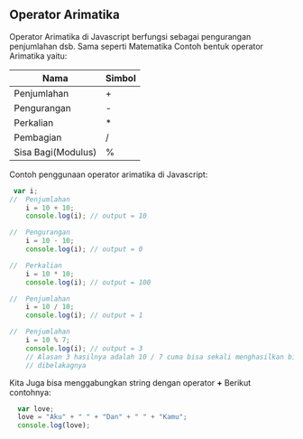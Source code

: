 ## Operator Arimatika

Operator Arimatika di Javascript berfungsi sebagai pengurangan penjumlahan dsb. Sama seperti Matematika
Contoh bentuk operator Arimatika yaitu:

| Nama                  | Simbol |
| -----------           | ------ |
| Penjumlahan           | +      |
| Pengurangan           | -      |
| Perkalian             | *      |
| Pembagian             | /      |
| Sisa Bagi(Modulus)    | %      |

Contoh penggunaan operator arimatika di Javascript:

```javascript
 var i;
//  Penjumlahan
    i = 10 + 10;
    console.log(i); // output = 10

//  Pengurangan
    i = 10 - 10;
    console.log(i); // output = 0

//  Perkalian
    i = 10 * 10;
    console.log(i); // output = 100

//  Penjumlahan
    i = 10 / 10;
    console.log(i); // output = 1

//  Penjumlahan
    i = 10 % 7;
    console.log(i); // output = 3
    // Alasan 3 hasilnya adalah 10 / 7 cuma bisa sekali menghasilkan bilangan tanpa koma 
    // dibelakagnya
```
Kita Juga bisa menggabungkan string dengan operator **+**
Berikut contohnya:

```javascript
  var love;
  love = "Aku" + " " + "Dan" + " " + "Kamu";
  console.log(love);
```